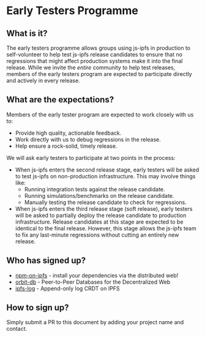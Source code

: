 # Early Testers Programme

## What is it?

The early testers programme allows groups using js-ipfs in production to
self-volunteer to help test js-ipfs release candidates to ensure that no
regressions that might affect production systems make it into the final release.
While we invite the _entire_ community to help test releases, members of the
early testers program are expected to participate directly and actively in every
release.

## What are the expectations?

Members of the early tester program are expected to work closely with us to:

- Provide high quality, actionable feedback.
- Work directly with us to debug regressions in the release.
- Help ensure a rock-solid, timely release.

We will ask early testers to participate at two points in the process:

- When js-ipfs enters the second release stage, early testers will be asked to
  test js-ipfs on non-production infrastructure. This may involve things like:
  - Running integration tests against the release candidate.
  - Running simulations/benchmarks on the release candidate.
  - Manually testing the release candidate to check for regressions.
- When js-ipfs enters the third release stage (soft release), early testers will
  be asked to partially deploy the release candidate to production
  infrastructure. Release candidates at this stage are expected to be identical
  to the final release. However, this stage allows the js-ipfs team to fix any
  last-minute regressions without cutting an entirely new release.

## Who has signed up?

- [npm-on-ipfs](https://github.com/ipfs-shipyard/npm-on-ipfs) - install your
  dependencies via the distributed web!
- [orbit-db](https://github.com/orbitdb/orbit-db) - Peer-to-Peer Databases for
  the Decentralized Web
- [ipfs-log](https://github.com/orbitdb/ipfs-log) - Append-only log CRDT on IPFS

## How to sign up?

Simply submit a PR to this document by adding your project name and contact.
